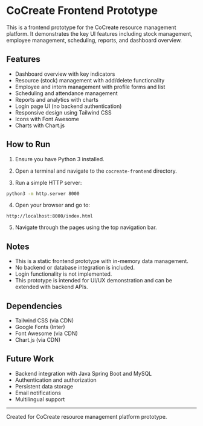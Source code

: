 # CoCreate Frontend Prototype

This is a frontend prototype for the CoCreate resource management platform. It demonstrates the key UI features including stock management, employee management, scheduling, reports, and dashboard overview.

## Features

- Dashboard overview with key indicators
- Resource (stock) management with add/delete functionality
- Employee and intern management with profile forms and list
- Scheduling and attendance management
- Reports and analytics with charts
- Login page UI (no backend authentication)
- Responsive design using Tailwind CSS
- Icons with Font Awesome
- Charts with Chart.js

## How to Run

1. Ensure you have Python 3 installed.

2. Open a terminal and navigate to the `cocreate-frontend` directory.

3. Run a simple HTTP server:

```bash
python3 -m http.server 8000
```

4. Open your browser and go to:

```
http://localhost:8000/index.html
```

5. Navigate through the pages using the top navigation bar.

## Notes

- This is a static frontend prototype with in-memory data management.
- No backend or database integration is included.
- Login functionality is not implemented.
- This prototype is intended for UI/UX demonstration and can be extended with backend APIs.

## Dependencies

- Tailwind CSS (via CDN)
- Google Fonts (Inter)
- Font Awesome (via CDN)
- Chart.js (via CDN)

## Future Work

- Backend integration with Java Spring Boot and MySQL
- Authentication and authorization
- Persistent data storage
- Email notifications
- Multilingual support

---
Created for CoCreate resource management platform prototype.
